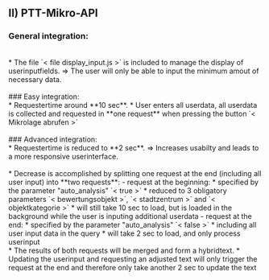 ## II) PTT-Mikro-API

### General integration:
<br/>
* The file `< file display_input.js >` is included to manage the display of userinputfields.
=> The user will only be able to input the minimum amout of necessary data.
<br/>
<br/>
### Easy integration:
<br/>
* Requestertime around **10 sec**.
* User enters all userdata, all userdata is collected and requested in **one request** when pressing the button `< Mikrolage abrufen >`
<br/>
<br/>
### Advanced integration:
<br/>
* Requestertime is reduced to **2 sec**. 
=> Increases usabilty and leads to a more responsive userinterface.
<br/>
<br/>
* Decrease is accomplished by splitting one request at the end (including all user input) into **two requests**:
- request at the beginning:
    * specified by the parameter "auto_analysis" `< true >` 
    * reduced to 3 obligatory parameters `< bewertungsobjekt >`, `< stadtzentrum >` and `< objektkategorie >`
    * will still take 10 sec to load, but is loaded in the background while the user is inputing additional userdata
- request at the end:
    * specified by the parameter "auto_analysis" `< false >` 
    * including all user input data in the query
    * will take 2 sec to load, and only process userinput
<br/>
* The results of both requests will be merged and form a hybridtext. 
* Updating the userinput and requesting an adjusted text will only trigger the request at the end and therefore only take another 2 sec to update the text

